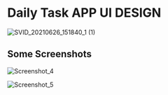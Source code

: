 

# Daily Task APP UI DESIGN

<!-- <img src="https://user-images.githubusercontent.com/81028182/123509024-e32eda80-d692-11eb-9a5e-e5a65b81ec90.gif
" width="330" height="690"> -->
![SVID_20210626_151840_1 (1)](https://user-images.githubusercontent.com/81028182/123509039-00fc3f80-d693-11eb-9c6a-e0ecf6019e89.gif)

## Some Screenshots

![Screenshot_4](https://user-images.githubusercontent.com/81028182/123508988-9d721200-d692-11eb-97d9-53c86d677b2d.png)

![Screenshot_5](https://user-images.githubusercontent.com/81028182/123508996-af53b500-d692-11eb-8089-66e17ae52dd6.png)
